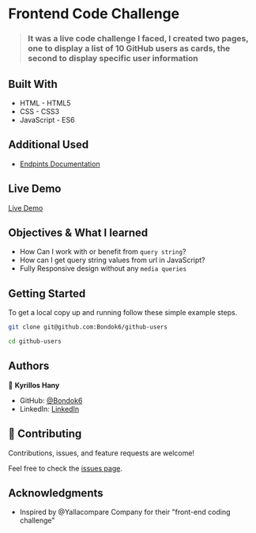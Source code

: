 # Frontend Code Challenge

> ### It was a live code challenge I faced, I created two pages, one to display a list of 10 GitHub users as cards, the second to display specific user information 


## Built With

- HTML - HTML5
- CSS - CSS3
- JavaScript - ES6

## Additional Used

- [Endpints Documentation](https://docs.github.com/en/rest/users/users#list-users) 

## Live Demo

[Live Demo]()

## Objectives & What I learned

- How Can I work with or benefit from `query string`?
- How can I get query string values from url in JavaScript?
- Fully Responsive design without any `media queries` 


## Getting Started

To get a local copy up and running follow these simple example steps.

```bash
git clone git@github.com:Bondok6/github-users
```

```bash
cd github-users
```

## Authors

👤 **Kyrillos Hany**

- GitHub: [@Bondok6](https://github.com/Bondok6)
- LinkedIn: [LinkedIn](https://linkedin.com/in/linkedinhandle)

## 🤝 Contributing

Contributions, issues, and feature requests are welcome!

Feel free to check the [issues page](../../issues/).

## Acknowledgments

- Inspired by @Yallacompare Company for their "front-end coding challenge"
